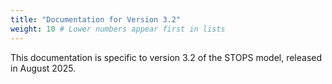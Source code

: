 ```yaml
---
title: "Documentation for Version 3.2"
weight: 10 # Lower numbers appear first in lists
---
```


This documentation is specific to version 3.2 of the STOPS model, released in August 2025.